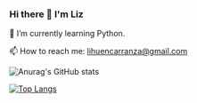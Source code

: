 ### Hi there 👋 I'm Liz

🌱 I’m currently learning Python.

📫 How to reach me: lihuencarranza@gmail.com

![Anurag's GitHub stats](https://github-readme-stats.vercel.app/api?username=lizcarranza&show_icons=true&theme=jolly)

[![Top Langs](https://github-readme-stats.vercel.app/api/top-langs/?username=lizcarranza&theme=jolly)](https://github.com/anuraghazra/github-readme-stats)

<!--
**lizcarranza/lizcarranza** is a ✨ _special_ ✨ repository because its `README.md` (this file) appears on your GitHub profile.

Here are some ideas to get you started:

- 🔭 I’m currently working on ...
- 🌱 I’m currently learning ...
- 👯 I’m looking to collaborate on ...
- 🤔 I’m looking for help with ...
- 💬 Ask me about ...
- 📫 How to reach me: ...
- 😄 Pronouns: ...
- ⚡ Fun fact: ...
-->


